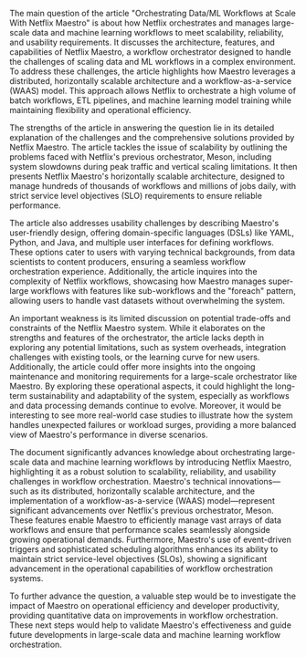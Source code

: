 The main question of the article "Orchestrating Data/ML Workflows at Scale With Netflix Maestro" is about how Netflix orchestrates and manages large-scale data and machine learning workflows to meet scalability, reliability, and usability requirements. It discusses the architecture, features, and capabilities of Netflix Maestro, a workflow orchestrator designed to handle the challenges of scaling data and ML workflows in a complex environment. To address these challenges, the article highlights how Maestro leverages a distributed, horizontally scalable architecture and a workflow-as-a-service (WAAS) model. This approach allows Netflix to orchestrate a high volume of batch workflows, ETL pipelines, and machine learning model training while maintaining flexibility and operational efficiency.

The strengths of the article in answering the question lie in its detailed explanation of the challenges and the comprehensive solutions provided by Netflix Maestro. The article tackles the issue of scalability by outlining the problems faced with Netflix's previous orchestrator, Meson, including system slowdowns during peak traffic and vertical scaling limitations. It then presents Netflix Maestro's horizontally scalable architecture, designed to manage hundreds of thousands of workflows and millions of jobs daily, with strict service level objectives (SLO) requirements to ensure reliable performance. 

The article also addresses usability challenges by describing Maestro's user-friendly design, offering domain-specific languages (DSLs) like YAML, Python, and Java, and multiple user interfaces for defining workflows. These options cater to users with varying technical backgrounds, from data scientists to content producers, ensuring a seamless workflow orchestration experience. Additionally, the article inquires into the complexity of Netflix workflows, showcasing how Maestro manages super-large workflows with features like sub-workflows and the "foreach" pattern, allowing users to handle vast datasets without overwhelming the system. 

An important weakness is its limited discussion on potential trade-offs and constraints of the Netflix Maestro system. While it elaborates on the strengths and features of the orchestrator, the article lacks depth in exploring any potential limitations, such as system overheads, integration challenges with existing tools, or the learning curve for new users. Additionally, the article could offer more insights into the ongoing maintenance and monitoring requirements for a large-scale orchestrator like Maestro. By exploring these operational aspects, it could highlight the long-term sustainability and adaptability of the system, especially as workflows and data processing demands continue to evolve. Moreover, it would be interesting to see more real-world case studies to illustrate how the system handles unexpected failures or workload surges, providing a more balanced view of Maestro's performance in diverse scenarios.

The document significantly advances knowledge about orchestrating large-scale data and machine learning workflows by introducing Netflix Maestro, highlighting it as a robust solution to scalability, reliability, and usability challenges in workflow orchestration. Maestro's technical innovations—such as its distributed, horizontally scalable architecture, and the implementation of a workflow-as-a-service (WAAS) model—represent significant advancements over Netflix's previous orchestrator, Meson. These features enable Maestro to efficiently manage vast arrays of data workflows and ensure that performance scales seamlessly alongside growing operational demands. Furthermore, Maestro's use of event-driven triggers and sophisticated scheduling algorithms enhances its ability to maintain strict service-level objectives (SLOs), showing a significant advancement in the operational capabilities of workflow orchestration systems.

To further advance the question, a valuable step would be to investigate the impact of Maestro on operational efficiency and developer productivity, providing quantitative data on improvements in workflow orchestration. These next steps would help to validate Maestro's effectiveness and guide future developments in large-scale data and machine learning workflow orchestration.
